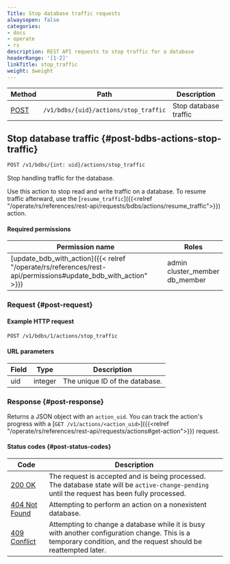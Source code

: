 ```yaml
---
Title: Stop database traffic requests
alwaysopen: false
categories:
- docs
- operate
- rs
description: REST API requests to stop traffic for a database
headerRange: '[1-2]'
linkTitle: stop_traffic
weight: $weight
---
```


| Method | Path | Description |
|--------|------|-------------|
| [POST](#post-bdbs-actions-stop-traffic) | `/v1/bdbs/{uid}/actions/stop_traffic` | Stop database traffic |

## Stop database traffic {#post-bdbs-actions-stop-traffic}

```sh
POST /v1/bdbs/{int: uid}/actions/stop_traffic
```

Stop handling traffic for the database.

Use this action to stop read and write traffic on a database. To resume traffic afterward, use the [`resume_traffic`]({{<relref "/operate/rs/references/rest-api/requests/bdbs/actions/resume_traffic">}}) action.

#### Required permissions

| Permission name | Roles |
|-----------------|-------|
| [update_bdb_with_action]({{< relref "/operate/rs/references/rest-api/permissions#update_bdb_with_action" >}}) | admin<br />cluster_member<br />db_member |

### Request {#post-request}

#### Example HTTP request

```sh
POST /v1/bdbs/1/actions/stop_traffic
```

#### URL parameters

| Field | Type | Description |
|-------|------|-------------|
| uid | integer | The unique ID of the database. |

### Response {#post-response}

Returns a JSON object with an `action_uid`. You can track the action's progress with a [`GET /v1/actions/<action_uid>`]({{<relref "/operate/rs/references/rest-api/requests/actions#get-action">}}) request.

#### Status codes {#post-status-codes}

| Code | Description |
|------|-------------|
| [200 OK](https://www.rfc-editor.org/rfc/rfc9110.html#name-200-ok) | The request is accepted and is being processed. The database state will be `active-change-pending` until the request has been fully processed. |
| [404 Not Found](https://www.rfc-editor.org/rfc/rfc9110.html#name-404-not-found) | Attempting to perform an action on a nonexistent database. |
| [409 Conflict](https://www.rfc-editor.org/rfc/rfc9110.html#name-409-conflict) | Attempting to change a database while it is busy with another configuration change. This is a temporary condition, and the request should be reattempted later. |
